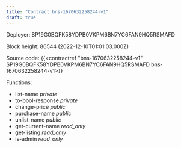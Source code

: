 ```yaml
---
title: "Contract bns-1670632258244-v1"
draft: true
---
```

Deployer: SP19G0BQFK58YDPB0VKPM6BN7YC6FAN9HQ5RSMAFD


 



Block height: 86544 (2022-12-10T01:01:03.000Z)

Source code: {{<contractref "bns-1670632258244-v1" SP19G0BQFK58YDPB0VKPM6BN7YC6FAN9HQ5RSMAFD bns-1670632258244-v1>}}

Functions:

* list-name _private_
* to-bool-response _private_
* change-price _public_
* purchase-name _public_
* unlist-name _public_
* get-current-name _read_only_
* get-listing _read_only_
* is-admin _read_only_
